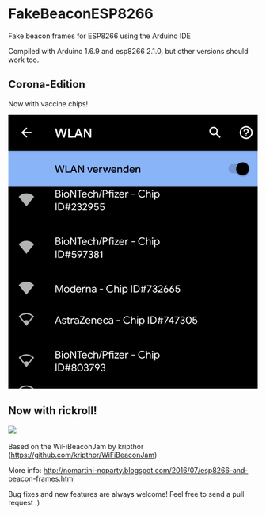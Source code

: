 # FakeBeaconESP8266

Fake beacon frames for ESP8266 using the Arduino IDE
 
Compiled with Arduino 1.6.9 and esp8266 2.1.0, but other versions should work too.

## Corona-Edition

Now with vaccine chips!

![](VaccineChips.png)

## Now with rickroll!

<img src="https://github.com/markszabo/FakeBeaconESP8266/raw/master/rickroll.png" width="300">

Based on the WiFiBeaconJam by kripthor (https://github.com/kripthor/WiFiBeaconJam) 

More info: http://nomartini-noparty.blogspot.com/2016/07/esp8266-and-beacon-frames.html

Bug fixes and new features are always welcome! Feel free to send a pull request :)

